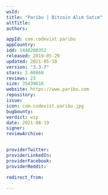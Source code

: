 ```yaml
---
wsId: 
title: "Paribu | Bitcoin Alım Satım"
altTitle: 
authors:

appId: com.codevist.paribu
appCountry: 
idd: 1448200352
released: 2019-05-29
updated: 2021-05-18
version: "3.3.7"
stars: 2.60869
reviews: 23
size: 35439616
website: https://www.paribu.com
repository: 
issue: 
icon: com.codevist.paribu.jpg
bugbounty: 
verdict: wip
date: 2021-08-19
signer: 
reviewArchive:


providerTwitter: 
providerLinkedIn: 
providerFacebook: 
providerReddit: 

redirect_from:

---
```


